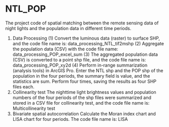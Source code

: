 # NTL_POP
The project code of spatial matching between the remote sensing data of night lights and the population data in different time periods.

1. Data Processing
(1) Convert the luminous data (raster) to surface SHP, and the code file name is: data_processing_NTL_tif2mshp
(2) Aggregate the population data (CSV) with the code file name: data_processing_POP_excel_sum
(3) The aggregated population data (CSV) is converted to a point shp file, and the code file name is: data_processing_POP_xy2d
(4) Perform in-range summarization (analysis tools) in ArcGIS Pro. Enter the NTL shp and the POP shp of the population in the four periods, the summary field is value, and the statistics are sum. Perform four times, saving the results as four SHP files each.
2. Collinearity test
The nighttime light brightness values and population numbers of the four periods of the shp files were summarized and stored in a CSV file for collinearity test, and the code file name is: Multicollinearity test
3. Bivariate spatial autocorrelation
Calculate the Moran index chart and LISA chart for four periods. The code file name is: LISA
